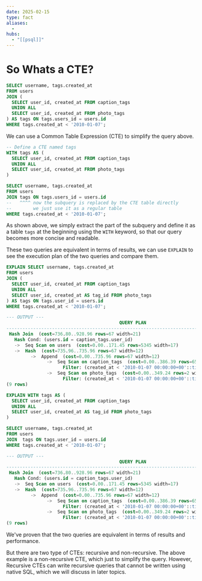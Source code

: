 ```yaml
---
date: 2025-02-15
type: fact
aliases:
  -
hubs:
  - "[[psql]]"
---
```


# So Whats a CTE?

```sql
SELECT username, tags.created_at
FROM users
JOIN (
  SELECT user_id, created_at FROM caption_tags
  UNION ALL
  SELECT user_id, created_at FROM photo_tags
) AS tags ON tags.users_id = users.id
WHERE tags.created_at < '2010-01-07';
```

We can use a Common Table Expression (CTE) to simplify the query above.

```sql
-- Define a CTE named tags
WITH tags AS (
  SELECT user_id, created_at FROM caption_tags
  UNION ALL
  SELECT user_id, created_at FROM photo_tags
)

SELECT username, tags.created_at
FROM users
JOIN tags ON tags.users_id = users.id
--   ^^^^ now the subquery is replaced by the CTE table directly
--        we just use it as a regular table
WHERE tags.created_at < '2010-01-07';
```

As shown above, we simply extract the part of the subquery and define it as a table `tags` at the beginning using the `WITH` keyword, so that our query becomes more concise and readable.

These two queries are equivalent in terms of results, we can use `EXPLAIN` to see the execution plan of the two queries and compare them.

```sql
EXPLAIN SELECT username, tags.created_at
FROM users
JOIN (
  SELECT user_id, created_at FROM caption_tags
  UNION ALL
  SELECT user_id, created_at AS tag_id FROM photo_tags
) AS tags ON tags.user_id = users.id
WHERE tags.created_at < '2010-01-07';

--- OUTPUT ---
                                          QUERY PLAN                                           
-----------------------------------------------------------------------------------------------
 Hash Join  (cost=736.80..928.96 rows=67 width=21)
   Hash Cond: (users.id = caption_tags.user_id)
   ->  Seq Scan on users  (cost=0.00..171.45 rows=5345 width=17)
   ->  Hash  (cost=735.96..735.96 rows=67 width=12)
         ->  Append  (cost=0.00..735.96 rows=67 width=12)
               ->  Seq Scan on caption_tags  (cost=0.00..386.39 rows=65 width=12)
                     Filter: (created_at < '2010-01-07 00:00:00+00'::timestamp with time zone)
               ->  Seq Scan on photo_tags  (cost=0.00..349.24 rows=2 width=12)
                     Filter: (created_at < '2010-01-07 00:00:00+00'::timestamp with time zone)
(9 rows)
```
```sql
EXPLAIN WITH tags AS (
  SELECT user_id, created_at FROM caption_tags
  UNION ALL
  SELECT user_id, created_at AS tag_id FROM photo_tags
)

SELECT username, tags.created_at
FROM users
JOIN  tags ON tags.user_id = users.id
WHERE tags.created_at < '2010-01-07';

--- OUTPUT ---
                                          QUERY PLAN                                           
-----------------------------------------------------------------------------------------------
 Hash Join  (cost=736.80..928.96 rows=67 width=21)
   Hash Cond: (users.id = caption_tags.user_id)
   ->  Seq Scan on users  (cost=0.00..171.45 rows=5345 width=17)
   ->  Hash  (cost=735.96..735.96 rows=67 width=12)
         ->  Append  (cost=0.00..735.96 rows=67 width=12)
               ->  Seq Scan on caption_tags  (cost=0.00..386.39 rows=65 width=12)
                     Filter: (created_at < '2010-01-07 00:00:00+00'::timestamp with time zone)
               ->  Seq Scan on photo_tags  (cost=0.00..349.24 rows=2 width=12)
                     Filter: (created_at < '2010-01-07 00:00:00+00'::timestamp with time zone)
(9 rows)
```

We've proven that the two queries are equivalent in terms of results and performance.

But there are two type of CTEs: recursive and non-recursive. The above example is a non-recursive CTE, which just to simplify the query.
However, Recursive CTEs can write recursive queries that cannot be written using native SQL, which we will discuss in later topics.




